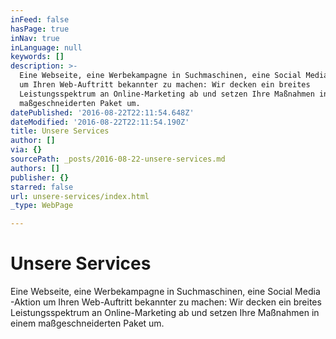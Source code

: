 ```yaml
---
inFeed: false
hasPage: true
inNav: true
inLanguage: null
keywords: []
description: >-
  Eine Webseite, eine Werbekampagne in Suchmaschinen, eine Social Media -Aktion
  um Ihren Web-Auftritt bekannter zu machen: Wir decken ein breites
  Leistungsspektrum an Online-Marketing ab und setzen Ihre Maßnahmen in einem
  maßgeschneiderten Paket um.
datePublished: '2016-08-22T22:11:54.648Z'
dateModified: '2016-08-22T22:11:54.190Z'
title: Unsere Services
author: []
via: {}
sourcePath: _posts/2016-08-22-unsere-services.md
authors: []
publisher: {}
starred: false
url: unsere-services/index.html
_type: WebPage

---
```

# Unsere Services

Eine Webseite, eine Werbekampagne in Suchmaschinen, eine Social Media -Aktion um Ihren Web-Auftritt bekannter zu machen: Wir decken ein breites Leistungsspektrum an Online-Marketing ab und setzen Ihre Maßnahmen in einem maßgeschneiderten Paket um.